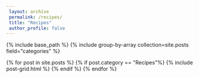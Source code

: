 ```yaml
---
 layout: archive
 permalink: /recipes/
 title: "Recipes"
 author_profile: false
---
```


{% include base_path %}
{% include group-by-array collection=site.posts field="categories" %}

{% for post in site.posts %}
  {% if post.category == "Recipes"%}
    {% include post-grid.html %}
  {% endif %}
{% endfor %}
